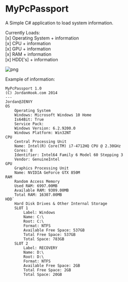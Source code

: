 # MyPcPassport
A Simple C# application to load system information. 

Currently Loads: <br />
[x] Operating System + information <br />
[x] CPU + information <br />
[x] GPU + information<br />
[x] RAM + information <br />
[x] HDD['s] + information<br />

![png](https://jordanhook.com/img/b99321535bd356b307fdf2a57c05d349.png)

Example of information:
```
MyPcPassport 1.0
(C) JordanHook.com 2014
---
Jordan@JENVY
OS
	Operating System
	Windows: Microsoft Windows 10 Home
	Is64Bit: True
	Service Pack: 
	Windows Version: 6.2.9200.0
	Windows Platform: Win32NT
CPU
	Central Processing Unit
	Name: Intel(R) Core(TM) i7-4712HQ CPU @ 2.30GHz
	Cores: 8
	Identifier: Intel64 Family 6 Model 60 Stepping 3
	Vendor: GenuineIntel
GPU
	Graphics Processing Unit
	Name: NVIDIA GeForce GTX 850M
RAM
	Random Access Memory
	Used RAM: 6997.00MB
	Available RAM: 9309.00MB
	Total RAM: 16307.00MB
HDD`
	Hard Disk Drives & Other Internal Storage
	SLOT 1
		Label: Windows
		Name: C:\
		Root: C:\
		Format: NTFS
		Available Free Space: 537GB
		Total Free Space: 537GB
		Total Space: 783GB
	SLOT 2
		Label: RECOVERY
		Name: D:\
		Root: D:\
		Format: NTFS
		Available Free Space: 2GB
		Total Free Space: 2GB
		Total Space: 20GB

